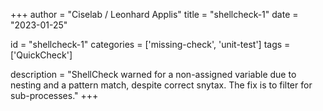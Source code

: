 
+++
author = "Ciselab / Leonhard Applis"
title = "shellcheck-1"
date = "2023-01-25"

id = "shellcheck-1"
categories = ['missing-check', 'unit-test']
tags = ['QuickCheck']

description = "ShellCheck warned for a non-assigned variable due to nesting and a pattern match, despite correct snytax. The fix is to filter for sub-processes."
+++
